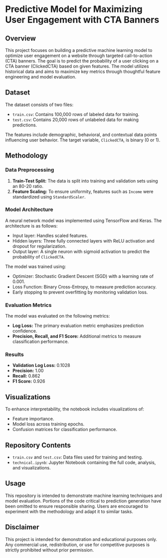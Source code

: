 # Predictive Model for Maximizing User Engagement with CTA Banners

## Overview
This project focuses on building a predictive machine learning model to optimize user engagement on a website through targeted call-to-action (CTA) banners. The goal is to predict the probability of a user clicking on a CTA banner (ClickedCTA) based on given features. The model utilizes historical data and aims to maximize key metrics through thoughtful feature engineering and model evaluation.

## Dataset
The dataset consists of two files:
- `train.csv`: Contains 100,000 rows of labeled data for training.
- `test.csv`: Contains 20,000 rows of unlabeled data for making predictions.

The features include demographic, behavioral, and contextual data points influencing user behavior. The target variable, `ClickedCTA`, is binary (0 or 1).

## Methodology

### Data Preprocessing
1. **Train-Test Split:** The data is split into training and validation sets using an 80-20 ratio.
2. **Feature Scaling:** To ensure uniformity, features such as `Income` were standardized using `StandardScaler`.

### Model Architecture
A neural network model was implemented using TensorFlow and Keras. The architecture is as follows:
- Input layer: Handles scaled features.
- Hidden layers: Three fully connected layers with ReLU activation and dropout for regularization.
- Output layer: A single neuron with sigmoid activation to predict the probability of `ClickedCTA`.

The model was trained using:
- Optimizer: Stochastic Gradient Descent (SGD) with a learning rate of 0.001.
- Loss Function: Binary Cross-Entropy, to measure prediction accuracy.
- Early stopping to prevent overfitting by monitoring validation loss.

### Evaluation Metrics
The model was evaluated on the following metrics:
- **Log Loss:** The primary evaluation metric emphasizes prediction confidence.
- **Precision, Recall, and F1 Score:** Additional metrics to measure classification performance.

### Results
- **Validation Log Loss:** 0.1028
- **Precision:** 1.00
- **Recall:** 0.862
- **F1 Score:** 0.926

## Visualizations
To enhance interpretability, the notebook includes visualizations of:
- Feature importance.
- Model loss across training epochs.
- Confusion matrices for classification performance.

## Repository Contents
- `train.csv` and `test.csv`: Data files used for training and testing.
- `technical.ipynb`: Jupyter Notebook containing the full code, analysis, and visualizations.

## Usage
This repository is intended to demonstrate machine learning techniques and model evaluation. Portions of the code critical to prediction generation have been omitted to ensure responsible sharing. Users are encouraged to experiment with the methodology and adapt it to similar tasks.

## Disclaimer
This project is intended for demonstration and educational purposes only. Any commercial use, redistribution, or use for competitive purposes is strictly prohibited without prior permission. 
